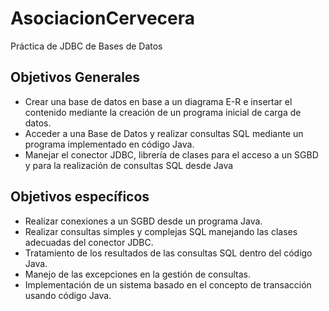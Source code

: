 # AsociacionCervecera
Práctica de JDBC de Bases de Datos

## Objetivos Generales
- Crear una base de datos en base a un diagrama E-R e insertar el contenido mediante la creación de un programa inicial de carga de datos.
- Acceder a una Base de Datos y realizar consultas SQL mediante un programa implementado en código Java.
- Manejar el conector JDBC, librería de clases para el acceso a un SGBD y para la realización de consultas SQL desde Java

## Objetivos específicos
- Realizar conexiones a un SGBD desde un programa Java.
- Realizar consultas simples y complejas SQL manejando las clases adecuadas del conector JDBC.
- Tratamiento de los resultados de las consultas SQL dentro del código Java.
- Manejo de las excepciones en la gestión de consultas.
- Implementación de un sistema basado en el concepto de transacción usando código Java.
